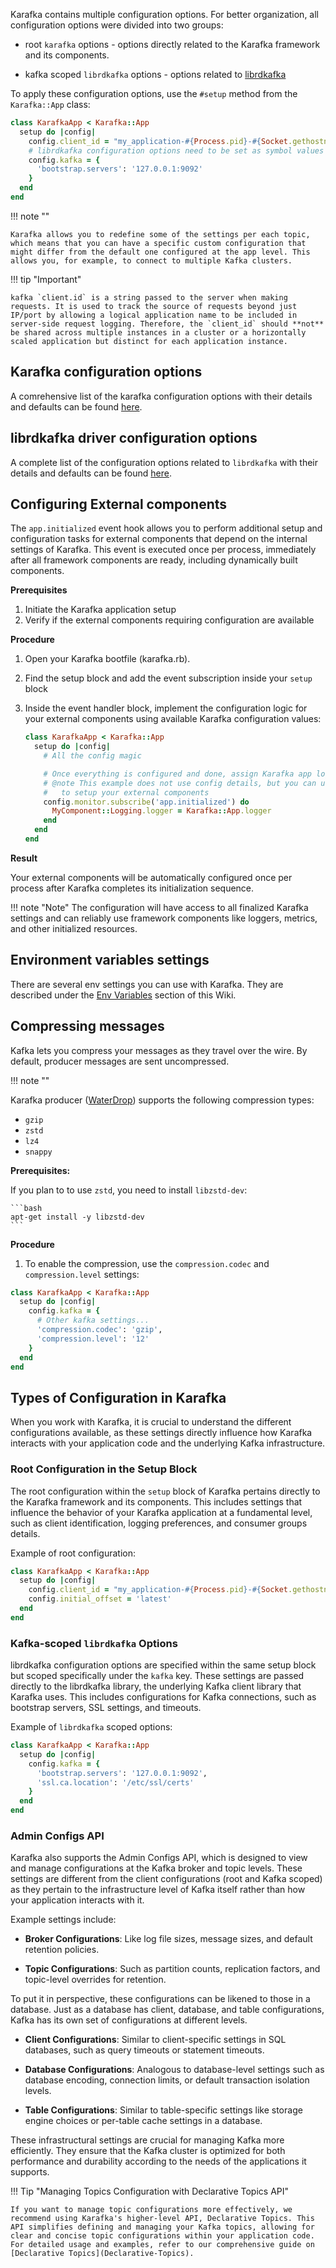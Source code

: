 Karafka contains multiple configuration options. For better organization, all configuration options were divided into two groups:

- root `karafka` options - options directly related to the Karafka framework and its components.

- kafka scoped `librdkafka` options - options related to [librdkafka](Librdkafka-Configuration)

To apply these configuration options, use the ```#setup``` method from the `Karafka::App` class:

```ruby
class KarafkaApp < Karafka::App
  setup do |config|
    config.client_id = "my_application-#{Process.pid}-#{Socket.gethostname}"
    # librdkafka configuration options need to be set as symbol values
    config.kafka = {
      'bootstrap.servers': '127.0.0.1:9092'
    }
  end
end
```

!!! note ""

    Karafka allows you to redefine some of the settings per each topic, which means that you can have a specific custom configuration that might differ from the default one configured at the app level. This allows you, for example, to connect to multiple Kafka clusters.

!!! tip "Important"

    kafka `client.id` is a string passed to the server when making requests. It is used to track the source of requests beyond just IP/port by allowing a logical application name to be included in server-side request logging. Therefore, the `client_id` should **not** be shared across multiple instances in a cluster or a horizontally scaled application but distinct for each application instance.

## Karafka configuration options

A comrehensive list of the karafka configuration options with their details and defaults can be found [here](https://github.com/karafka/karafka/blob/master/lib/karafka/setup/config.rb).

## librdkafka driver configuration options

A complete list of the configuration options related to `librdkafka` with their details and defaults can be found [here](Librdkafka-Configuration).

## Configuring External components

The `app.initialized` event hook allows you to perform additional setup and configuration tasks for external components that depend on the internal settings of Karafka. This event is executed once per process, immediately after all framework components are ready, including dynamically built components.

**Prerequisites**

1. Initiate the Karafka application setup 
1. Verify if the external components requiring configuration are available

**Procedure**

1. Open your Karafka bootfile (karafka.rb).
2. Find the setup block and add the event subscription inside your `setup` block
3. Inside the event handler block, implement the configuration logic for your external components using available Karafka configuration values:
   
   ```ruby
   class KarafkaApp < Karafka::App
     setup do |config|
       # All the config magic

       # Once everything is configured and done, assign Karafka app logger as a MyComponent logger
       # @note This example does not use config details, but you can use all the config values
       #   to setup your external components
       config.monitor.subscribe('app.initialized') do
         MyComponent::Logging.logger = Karafka::App.logger
       end
     end
   end
   ```

**Result**

Your external components will be automatically configured once per process after Karafka completes its initialization sequence.

!!! note "Note"
    The configuration will have access to all finalized Karafka settings and can reliably use framework components like loggers, metrics, and other initialized resources.

## Environment variables settings

There are several env settings you can use with Karafka. They are described under the [Env Variables](Env-Variables) section of this Wiki.

## Compressing messages 

Kafka lets you compress your messages as they travel over the wire. By default, producer messages are sent uncompressed.

!!! note ""

Karafka producer ([WaterDrop](https://github.com/karafka/waterdrop)) supports the following compression types:

- `gzip`
- `zstd`
- `lz4`
- `snappy`

**Prerequisites:**

If you plan to to use `zstd`, you need to install `libzstd-dev`:

    ```bash
    apt-get install -y libzstd-dev
    ```
**Procedure**

1. To enable the compression, use the `compression.codec` and `compression.level` settings:

```ruby
class KarafkaApp < Karafka::App
  setup do |config|
    config.kafka = {
      # Other kafka settings...
      'compression.codec': 'gzip',
      'compression.level': '12'
    }
  end
end
```

## Types of Configuration in Karafka

When you work with Karafka, it is crucial to understand the different configurations available, as these settings directly influence how Karafka interacts with your application code and the underlying Kafka infrastructure.

### Root Configuration in the Setup Block

The root configuration within the `setup` block of Karafka pertains directly to the Karafka framework and its components. This includes settings that influence the behavior of your Karafka application at a fundamental level, such as client identification, logging preferences, and consumer groups details.

Example of root configuration:

```ruby
class KarafkaApp < Karafka::App
  setup do |config|
    config.client_id = "my_application-#{Process.pid}-#{Socket.gethostname}"
    config.initial_offset = 'latest'
  end
end
```

### Kafka-scoped `librdkafka` Options

librdkafka configuration options are specified within the same setup block but scoped specifically under the `kafka` key. These settings are passed directly to the librdkafka library, the underlying Kafka client library that Karafka uses. This includes configurations for Kafka connections, such as bootstrap servers, SSL settings, and timeouts.

Example of `librdkafka` scoped options:

```ruby
class KarafkaApp < Karafka::App
  setup do |config|
    config.kafka = {
      'bootstrap.servers': '127.0.0.1:9092',
      'ssl.ca.location': '/etc/ssl/certs'
    }
  end
end
```

### Admin Configs API

Karafka also supports the Admin Configs API, which is designed to view and manage configurations at the Kafka broker and topic levels. These settings are different from the client configurations (root and Kafka scoped) as they pertain to the infrastructure level of Kafka itself rather than how your application interacts with it.

Example settings include:

- **Broker Configurations**: Like log file sizes, message sizes, and default retention policies.

- **Topic Configurations**: Such as partition counts, replication factors, and topic-level overrides for retention.

To put it in perspective, these configurations can be likened to those in a database. Just as a database has client, database, and table configurations, Kafka has its own set of configurations at different levels.

- **Client Configurations**: Similar to client-specific settings in SQL databases, such as query timeouts or statement timeouts.

- **Database Configurations**: Analogous to database-level settings such as database encoding, connection limits, or default transaction isolation levels.

- **Table Configurations**: Similar to table-specific settings like storage engine choices or per-table cache settings in a database.

These infrastructural settings are crucial for managing Kafka more efficiently. They ensure that the Kafka cluster is optimized for both performance and durability according to the needs of the applications it supports.

!!! Tip "Managing Topics Configuration with Declarative Topics API"

    If you want to manage topic configurations more effectively, we recommend using Karafka's higher-level API, Declarative Topics. This API simplifies defining and managing your Kafka topics, allowing for clear and concise topic configurations within your application code. For detailed usage and examples, refer to our comprehensive guide on [Declarative Topics](Declarative-Topics).
